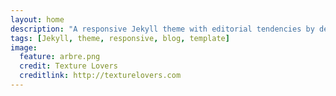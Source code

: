 ```yaml
---
layout: home
description: "A responsive Jekyll theme with editorial tendencies by designer Michael Rose."
tags: [Jekyll, theme, responsive, blog, template]
image:
  feature: arbre.png
  credit: Texture Lovers
  creditlink: http://texturelovers.com
---
```

